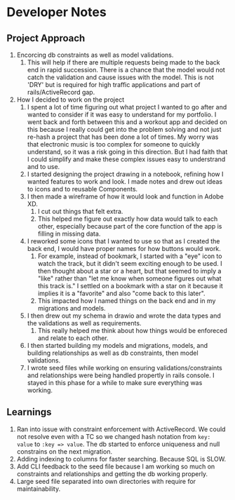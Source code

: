 # Developer Notes
## Project Approach
1. Encorcing db constraints as well as model validations.
    1. This will help if there are multiple requests being made to the back end in rapid succession. There is a chance that the model would not catch the validation and cause issues with the model. This is not 'DRY' but is required for high traffic applications and part of rails/ActiveRecord gap.
2. How I decided to work on the project
    1. I spent a lot of time figuring out what project I wanted to go after and wanted to consider if it was easy to understand for my portfolio. I went back and forth between this and a workout app and decided on this because I really could get into the problem solving and not just re-hash a project that has been done a lot of times. My worry was that electronic music is too complex for someone to quickly understand, so it was a risk going in this direction. But I had faith that I could simplify and make these complex issues easy to understrand and to use.
    2. I started designing the project drawing in a notebook, refining how I wanted features to work and look. I made notes and drew out ideas to icons and to reusable Components.
    3. I then made a wireframe of how it would look and function in Adobe XD.
        1. I cut out things that felt extra.
        2. This helped me figure out exactly how data would talk to each other, especially because part of the core function of the app is filling in missing data.
    4. I reworked some icons that I wanted to use so that as I created the back end, I would have proper names for how buttons would work.
        1. For example, instead of bookmark, I started with a "eye" icon to watch the track, but it didn't seem exciting enough to be used. I then thought about a star or a heart, but that seemed to imply a "like" rather than "let me know when someone figures out what this track is." I settled on a bookmark with a star on it because it implies it is a "favorite" and also "come back to this later".
        2. This impacted how I named things on the back end and in my migrations and models.
    5. I then drew out my schema in drawio and wrote the data types and the validations as well as requirements.
        1. This really helped me think about how things would be enforeced and relate to each other.
    6. I then started building my models and migrations, models, and building relationships as well as db constraints, then model validations.
    7. I wrote seed files while working on ensuring validations/constraints and relationships were being handled propertly in rails console. I stayed in this phase for a while to make sure everything was working.


## Learnings
1. Ran into issue with constraint enforcement with ActiveRecord. We could not resolve even with a TC so we changed hash notation from `key: value` to `:key => value`. The db started to enforce uniqueness and null constrains on the next migration.
2. Adding indexing to columns for faster searching. Because SQL is SLOW.
3. Add CLI feedback to the seed file because I am working so much on constraints and relationships and getting the db working properly.
4. Large seed file separated into own directories with require for maintainability.